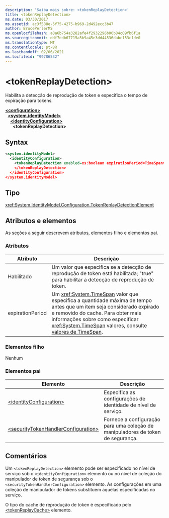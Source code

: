 ```yaml
---
description: 'Saiba mais sobre: <tokenReplayDetection>'
title: <tokenReplayDetection>
ms.date: 03/30/2017
ms.assetid: ac3f588e-5f75-4275-b969-2d492ecc3b47
author: BrucePerlerMS
ms.openlocfilehash: a8a6b754a3282afe4f2932296b06b84c09fb6f1a
ms.sourcegitcommit: ddf7edb67715a5b9a45e3dd44536dabc153c1de0
ms.translationtype: MT
ms.contentlocale: pt-BR
ms.lasthandoff: 02/06/2021
ms.locfileid: "99786532"
---
```

# \<tokenReplayDetection>

Habilita a detecção de reprodução de token e especifica o tempo de expiração para tokens.  
  
[**\<configuration>**](../configuration-element.md)\
&nbsp;&nbsp;[**\<system.identityModel>**](system-identitymodel.md)\
&nbsp;&nbsp;&nbsp;&nbsp;[**\<identityConfiguration>**](identityconfiguration.md)\
&nbsp;&nbsp;&nbsp;&nbsp;&nbsp;&nbsp;**\<tokenReplayDetection>**  
  
## <a name="syntax"></a>Syntax  
  
```xml  
<system.identityModel>  
  <identityConfiguration>  
    <tokenReplayDetection enabled=xs:boolean expirationPeriod=TimeSpan>  
    </tokenReplayDetection>  
  </identityConfiguration>  
</system.identityModel>  
```  
  
## <a name="type"></a>Tipo  

 <xref:System.IdentityModel.Configuration.TokenReplayDetectionElement>  
  
## <a name="attributes-and-elements"></a>Atributos e elementos  

 As seções a seguir descrevem atributos, elementos filho e elementos pai.  
  
### <a name="attributes"></a>Atributos  
  
|Atributo|Descrição|  
|---------------|-----------------|  
|Habilitado|Um valor que especifica se a detecção de reprodução de token está habilitada; "true" para habilitar a detecção de reprodução de token.|  
|expirationPeriod|Um <xref:System.TimeSpan> valor que especifica a quantidade máxima de tempo antes que um item seja considerado expirado e removido do cache.  Para obter mais informações sobre como especificar <xref:System.TimeSpan> valores, consulte [valores de TimeSpan](../windows-workflow-foundation/index.md).|  
  
### <a name="child-elements"></a>Elementos filho  

 Nenhum  
  
### <a name="parent-elements"></a>Elementos pai  
  
|Elemento|Descrição|  
|-------------|-----------------|  
|[\<identityConfiguration>](identityconfiguration.md)|Especifica as configurações de identidade de nível de serviço.|  
|[\<securityTokenHandlerConfiguration>](securitytokenhandlerconfiguration.md)|Fornece a configuração para uma coleção de manipuladores de token de segurança.|  
  
## <a name="remarks"></a>Comentários  

 Um `<tokenReplayDetection>` elemento pode ser especificado no nível de serviço sob o `<identityConfiguration>` elemento ou no nível de coleção do manipulador de token de segurança sob o `<securityTokenHandlerConfiguration>` elemento. As configurações em uma coleção de manipulador de tokens substituem aquelas especificadas no serviço.  
  
 O tipo do cache de reprodução de token é especificado pelo [\<tokenReplayCache>](tokenreplaycache.md) elemento.

